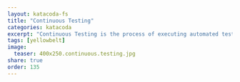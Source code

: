 ```yaml
---
layout: katacoda-fs
title: "Continuous Testing"
categories: katacoda
excerpt: "Continuous Testing is the process of executing automated tests from a continuous integration/delivery pipeline to get feedback on quality of the software being built as rapidly as possible."
tags: [yellowbelt]
image:
  teaser: 400x250.continuous.testing.jpg
share: true
order: 135
---
```


<script src="//katacoda.com/embed.js"></script>
<div id="katacoda-scenario-1"
    data-katacoda-id="devops-yellow-belt/courses/yellow-belt-devops-dojo/continuous-testing"
    data-katacoda-ctatext="Continue DevOps Dojo Yellow Belt"
    data-katacoda-ctaurl="https://dxc.sabacloud.com/Saba/Web_spf/NA2PRD0005/common/learningeventdetail/curra000000000003980"
    data-katacoda-color="004d7f"
    style="height: calc(100vh); width: (100% - 68px); padding-top: 55px;"></div>
<br>


